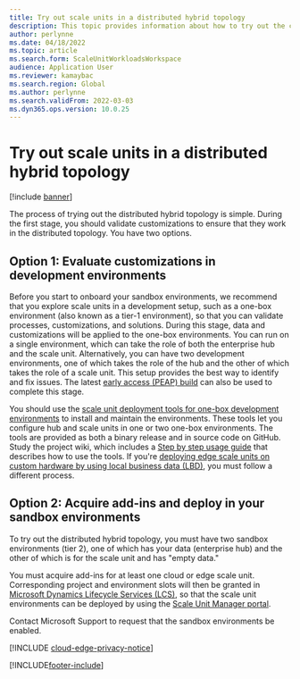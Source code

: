 ```yaml
---
title: Try out scale units in a distributed hybrid topology
description: This topic provides information about how to try out the cloud and edge scale units for manufacturing and warehouse management workloads.
author: perlynne
ms.date: 04/18/2022
ms.topic: article
ms.search.form: ScaleUnitWorkloadsWorkspace
audience: Application User
ms.reviewer: kamaybac
ms.search.region: Global
ms.author: perlynne
ms.search.validFrom: 2022-03-03
ms.dyn365.ops.version: 10.0.25
---
```


# Try out scale units in a distributed hybrid topology

[!include [banner](../includes/banner.md)]

The process of trying out the distributed hybrid topology is simple. During the first stage, you should validate customizations to ensure that they work in the distributed topology. You have two options.

## Option 1: Evaluate customizations in development environments

Before you start to onboard your sandbox environments, we recommend that you explore scale units in a development setup, such as a one-box environment (also known as a tier-1 environment), so that you can validate processes, customizations, and solutions. During this stage, data and customizations will be applied to the one-box environments. You can run on a single environment, which can take the role of both the enterprise hub and the scale unit. Alternatively, you can have two development environments, one of which takes the role of the hub and the other of which takes the role of a scale unit. This setup provides the best way to identify and fix issues. The latest [early access (PEAP) build](https://forms.office.com/FormsPro/Pages/ResponsePage.aspx?id=v4j5cvGGr0GRqy180BHbR56j8lZs0FdAvwT75_WNFyxURUFWTjQzTzg0UUk5RkJHMDFEMVlSSDFEQy4u) can also be used to complete this stage.

You should use the [scale unit deployment tools for one-box development environments](https://github.com/microsoft/SCMScaleUnitDevTools) to install and maintain the environments. These tools let you configure hub and scale units in one or two one-box environments. The tools are provided as both a binary release and in source code on GitHub. Study the project wiki, which includes a [Step by step usage guide](https://github.com/microsoft/SCMScaleUnitDevTools/wiki/Step-by-step-usage-guide) that describes how to use the tools. If you're [deploying edge scale units on custom hardware by using local business data (LBD)](cloud-edge-edge-scale-units-lbd.md), you must follow a different process.

## Option 2: Acquire add-ins and deploy in your sandbox environments

To try out the distributed hybrid topology, you must have two sandbox environments (tier 2), one of which has your data (enterprise hub) and the other of which is for the scale unit and has "empty data."

You must acquire add-ins for at least one cloud or edge scale unit. Corresponding project and environment slots will then be granted in [Microsoft Dynamics Lifecycle Services (LCS)](https://lcs.dynamics.com/), so that the scale unit environments can be deployed by using the [Scale Unit Manager portal](https://aka.ms/SCMSUM).

Contact Microsoft Support to request that the sandbox environments be enabled.

[!INCLUDE [cloud-edge-privacy-notice](../../includes/cloud-edge-privacy-notice.md)]

[!INCLUDE[footer-include](../../includes/footer-banner.md)]
